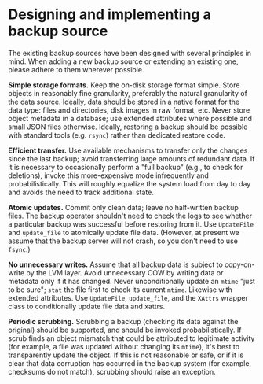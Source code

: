 <!--
SPDX-FileCopyrightText: 2014-2021 Carnegie Mellon University
SPDX-License-Identifier: GPL-2.0-only
-->

# Designing and implementing a backup source

The existing backup sources have been designed with several principles in
mind.  When adding a new backup source or extending an existing one,
please adhere to them wherever possible.

**Simple storage formats.**  Keep the on-disk storage format simple.  Store
objects in reasonably fine granularity, preferably the natural granularity
of the data source.  Ideally, data should be stored in a native format for
the data type: files and directories, disk images in raw format, etc.  Never
store object metadata in a database; use extended attributes where possible
and small JSON files otherwise.  Ideally, restoring a backup should be
possible with standard tools (e.g. `rsync`) rather than dedicated restore
code.

**Efficient transfer.**  Use available mechanisms to transfer only the
changes since the last backup; avoid transferring large amounts of redundant
data.  If it is necessary to occasionally perform a "full backup" (e.g., to
check for deletions), invoke this more-expensive mode infrequently and
probabilistically.  This will roughly equalize the system load from day to
day and avoids the need to track additional state.

**Atomic updates.**  Commit only clean data; leave no half-written backup
files.  The backup operator shouldn't need to check the logs to see whether
a particular backup was successful before restoring from it.  Use
`UpdateFile` and `update_file` to atomically update file data.  (However, at
present we assume that the backup server will not crash, so you don't need
to use `fsync`.)

**No unnecessary writes.**  Assume that all backup data is subject to
copy-on-write by the LVM layer.  Avoid unnecessary COW by writing data or
metadata only if it has changed.  Never unconditionally update an `mtime`
"just to be sure"; `stat` the file first to check its current `mtime`.
Likewise with extended attributes.  Use `UpdateFile`, `update_file`, and the
`XAttrs` wrapper class to conditionally update file data and xattrs.

**Periodic scrubbing.**  Scrubbing a backup (checking its data against the
original) should be supported, and should be invoked probabilistically.  If
scrub finds an object mismatch that could be attributed to legitimate
activity (for example, a file was updated without changing its `mtime`),
it's best to transparently update the object.  If this is not reasonable or
safe, or if it is clear that data corruption has occurred in the backup
system (for example, checksums do not match), scrubbing should raise an
exception.
